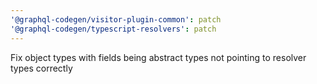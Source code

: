 ```yaml
---
'@graphql-codegen/visitor-plugin-common': patch
'@graphql-codegen/typescript-resolvers': patch
---
```


Fix object types with fields being abstract types not pointing to resolver types correctly
